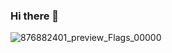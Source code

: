 ### Hi there 👋
![876882401_preview_Flags_00000](https://user-images.githubusercontent.com/40672673/185156112-c51b2788-b94d-4541-9251-773dedd5b1eb.jpg)
